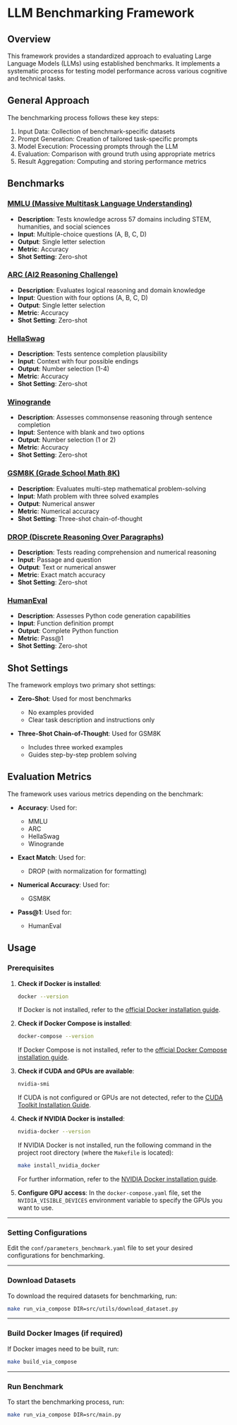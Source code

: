 # LLM Benchmarking Framework

## Overview
This framework provides a standardized approach to evaluating Large Language Models (LLMs) using established benchmarks. It implements a systematic process for testing model performance across various cognitive and technical tasks.

## General Approach

The benchmarking process follows these key steps:

1. Input Data: Collection of benchmark-specific datasets
2. Prompt Generation: Creation of tailored task-specific prompts
3. Model Execution: Processing prompts through the LLM
4. Evaluation: Comparison with ground truth using appropriate metrics
5. Result Aggregation: Computing and storing performance metrics

## Benchmarks

### [MMLU (Massive Multitask Language Understanding)](https://arxiv.org/abs/2009.03300)
- **Description**: Tests knowledge across 57 domains including STEM, humanities, and social sciences
- **Input**: Multiple-choice questions (A, B, C, D)
- **Output**: Single letter selection
- **Metric**: Accuracy
- **Shot Setting**: Zero-shot

### [ARC (AI2 Reasoning Challenge)](https://arxiv.org/abs/1803.05457)
- **Description**: Evaluates logical reasoning and domain knowledge
- **Input**: Question with four options (A, B, C, D)
- **Output**: Single letter selection
- **Metric**: Accuracy
- **Shot Setting**: Zero-shot

### [HellaSwag](https://arxiv.org/abs/1905.07830)
- **Description**: Tests sentence completion plausibility
- **Input**: Context with four possible endings
- **Output**: Number selection (1-4)
- **Metric**: Accuracy
- **Shot Setting**: Zero-shot

### [Winogrande](https://arxiv.org/abs/1907.10641)
- **Description**: Assesses commonsense reasoning through sentence completion
- **Input**: Sentence with blank and two options
- **Output**: Number selection (1 or 2)
- **Metric**: Accuracy
- **Shot Setting**: Zero-shot

### [GSM8K (Grade School Math 8K)](https://arxiv.org/abs/2110.14168)
- **Description**: Evaluates multi-step mathematical problem-solving
- **Input**: Math problem with three solved examples
- **Output**: Numerical answer
- **Metric**: Numerical accuracy
- **Shot Setting**: Three-shot chain-of-thought

### [DROP (Discrete Reasoning Over Paragraphs)](https://arxiv.org/abs/1903.00161)
- **Description**: Tests reading comprehension and numerical reasoning
- **Input**: Passage and question
- **Output**: Text or numerical answer
- **Metric**: Exact match accuracy
- **Shot Setting**: Zero-shot

### [HumanEval](https://arxiv.org/abs/2107.03374)
- **Description**: Assesses Python code generation capabilities
- **Input**: Function definition prompt
- **Output**: Complete Python function
- **Metric**: Pass@1
- **Shot Setting**: Zero-shot

## Shot Settings

The framework employs two primary shot settings:

- **Zero-Shot**: Used for most benchmarks
  - No examples provided
  - Clear task description and instructions only

- **Three-Shot Chain-of-Thought**: Used for GSM8K
  - Includes three worked examples
  - Guides step-by-step problem solving

## Evaluation Metrics

The framework uses various metrics depending on the benchmark:

- **Accuracy**: Used for:
  - MMLU
  - ARC
  - HellaSwag
  - Winogrande

- **Exact Match**: Used for:
  - DROP (with normalization for formatting)

- **Numerical Accuracy**: Used for:
  - GSM8K

- **Pass@1**: Used for:
  - HumanEval

## Usage

### Prerequisites

1. **Check if Docker is installed**:
   ```bash
   docker --version
   ```
   If Docker is not installed, refer to the [official Docker installation guide](https://docs.docker.com/get-docker/).

2. **Check if Docker Compose is installed**:
   ```bash
   docker-compose --version
   ```
   If Docker Compose is not installed, refer to the [official Docker Compose installation guide](https://docs.docker.com/compose/install/).

3. **Check if CUDA and GPUs are available**:
   ```bash
   nvidia-smi
   ```
   If CUDA is not configured or GPUs are not detected, refer to the [CUDA Toolkit Installation Guide](https://developer.nvidia.com/cuda-toolkit).

4. **Check if NVIDIA Docker is installed**:
   ```bash
   nvidia-docker --version
   ```
   If NVIDIA Docker is not installed, run the following command in the project root directory (where the `Makefile` is located):
   ```bash
   make install_nvidia_docker
   ```
   For further information, refer to the [NVIDIA Docker installation guide](https://docs.nvidia.com/datacenter/cloud-native/container-toolkit/install-guide.html).

5. **Configure GPU access**:
   In the `docker-compose.yaml` file, set the `NVIDIA_VISIBLE_DEVICES` environment variable to specify the GPUs you want to use.

---

### Setting Configurations

Edit the `conf/parameters_benchmark.yaml` file to set your desired configurations for benchmarking.

---

### Download Datasets

To download the required datasets for benchmarking, run:
```bash
make run_via_compose DIR=src/utils/download_dataset.py
```

---

### Build Docker Images (if required)

If Docker images need to be built, run:
```bash
make build_via_compose
```

---

### Run Benchmark

To start the benchmarking process, run:
```bash
make run_via_compose DIR=src/main.py
```
